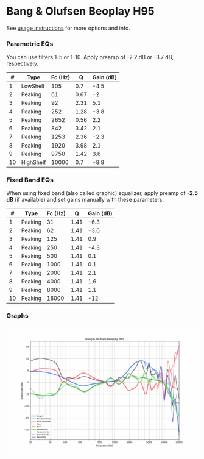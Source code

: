 # Bang & Olufsen Beoplay H95
See [usage instructions](https://github.com/jaakkopasanen/AutoEq#usage) for more options and info.

### Parametric EQs
You can use filters 1-5 or 1-10. Apply preamp of -2.2 dB or -3.7 dB, respectively.

|   # | Type      |   Fc (Hz) |    Q |   Gain (dB) |
|-----|-----------|-----------|------|-------------|
|   1 | LowShelf  |       105 | 0.7  |        -4.5 |
|   2 | Peaking   |        61 | 0.67 |        -2   |
|   3 | Peaking   |        92 | 2.31 |         5.1 |
|   4 | Peaking   |       252 | 1.28 |        -3.8 |
|   5 | Peaking   |      2652 | 0.56 |         2.2 |
|   6 | Peaking   |       842 | 3.42 |         2.1 |
|   7 | Peaking   |      1253 | 2.36 |        -2.3 |
|   8 | Peaking   |      1920 | 3.98 |         2.1 |
|   9 | Peaking   |      9750 | 1.42 |         3.6 |
|  10 | HighShelf |     10000 | 0.7  |        -8.8 |

### Fixed Band EQs
When using fixed band (also called graphic) equalizer, apply preamp of **-2.5 dB** (if available) and set gains manually with these parameters.

|   # | Type    |   Fc (Hz) |    Q |   Gain (dB) |
|-----|---------|-----------|------|-------------|
|   1 | Peaking |        31 | 1.41 |        -6.3 |
|   2 | Peaking |        62 | 1.41 |        -3.6 |
|   3 | Peaking |       125 | 1.41 |         0.9 |
|   4 | Peaking |       250 | 1.41 |        -4.3 |
|   5 | Peaking |       500 | 1.41 |         0.1 |
|   6 | Peaking |      1000 | 1.41 |         0.1 |
|   7 | Peaking |      2000 | 1.41 |         2.1 |
|   8 | Peaking |      4000 | 1.41 |         1.6 |
|   9 | Peaking |      8000 | 1.41 |         1.1 |
|  10 | Peaking |     16000 | 1.41 |       -12   |

### Graphs
![](./Bang%20&%20Olufsen%20Beoplay%20H95.png)
